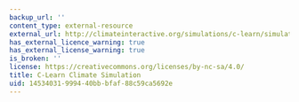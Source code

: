 ```yaml
---
backup_url: ''
content_type: external-resource
external_url: http://climateinteractive.org/simulations/c-learn/simulation
has_external_licence_warning: true
has_external_license_warning: true
is_broken: ''
license: https://creativecommons.org/licenses/by-nc-sa/4.0/
title: C-Learn Climate Simulation
uid: 14534031-9994-40bb-bfaf-88c59ca5692e
---
```

